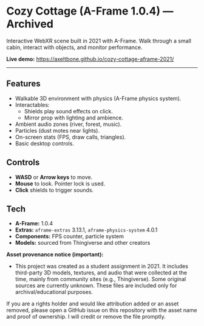 # Cozy Cottage (A-Frame 1.0.4) — Archived

Interactive WebXR scene built in 2021 with A-Frame. Walk through a small cabin, interact with objects, and monitor performance.

**Live demo:** https://axeltbone.github.io/cozy-cottage-aframe-2021/

---

## Features
- Walkable 3D environment with physics (A-Frame physics system).
- Interactables:
  - Shields play sound effects on click.
  - Mirror prop with lighting and ambience.
- Ambient audio zones (river, forest, music).
- Particles (dust motes near lights).
- On-screen stats (FPS, draw calls, triangles).
- Basic desktop controls.

## Controls
- **WASD** or **Arrow keys** to move.
- **Mouse** to look. Pointer lock is used.
- **Click** shields to trigger sounds.

## Tech
- **A-Frame:** 1.0.4  
- **Extras:** `aframe-extras` 3.13.1, `aframe-physics-system` 4.0.1  
- **Components:** FPS counter, particle system  
- **Models:** sourced from Thingiverse and other creators

**Asset provenance notice (important):**  
- This project was created as a student assignment in 2021. It includes third-party 3D models, textures, and audio that were collected at the time, mainly from community sites (e.g., Thingiverse). Some original sources are currently unknown. These files are included only for archival/educational purposes.

If you are a rights holder and would like attribution added or an asset removed, please open a GitHub issue on this repository with the asset name and proof of ownership. I will credit or remove the file promptly.
